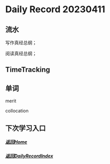 
Daily Record 20230411
=====================

## 流水

写作真经总纲；

阅读真经总纲；

## TimeTracking



## 单词

merit

collocation



## 下次学习入口



##### [返回Home](../../../README.md)



##### [返回DailyRecordIndex](../index.md)


